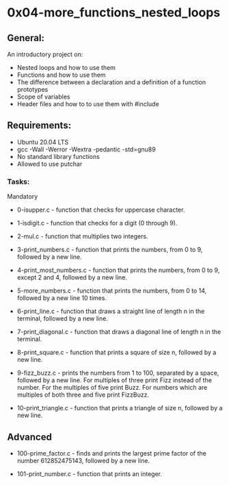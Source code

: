 # 0x04-more_functions_nested_loops

## General:

An introductory project on:

- Nested loops and how to use them
- Functions and how to use them
- The difference between a declaration and a definition of a function prototypes
- Scope of variables
- Header files and how to to use them with #include

## Requirements:

- Ubuntu 20.04 LTS
- gcc -Wall -Werror -Wextra -pedantic -std=gnu89
- No standard library functions
- Allowed to use putchar

### Tasks:
Mandatory
- 0-isupper.c - function that checks for uppercase character.

- 1-isdigit.c - function that checks for a digit (0 through 9).

- 2-mul.c - function that multiplies two integers.

- 3-print_numbers.c - function that prints the numbers, from 0 to 9, followed by a new line.

- 4-print_most_numbers.c - function that prints the numbers, from 0 to 9, except 2 and 4, followed by a new line.

- 5-more_numbers.c - function that prints the numbers, from 0 to 14, followed by a new line 10 times.

- 6-print_line.c - function that draws a straight line of length n in the terminal, followed by a new line.

- 7-print_diagonal.c - function that draws a diagonal line of length n in the terminal.

- 8-print_square.c - function that prints a square of size n, followed by a new line.

- 9-fizz_buzz.c - prints the numbers from 1 to 100, separated by a space, followed by a new line. For multiples of three print Fizz instead of the number. For the multiples of five print Buzz. For numbers which are multiples of both three and five print FizzBuzz.

- 10-print_triangle.c - function that prints a triangle of size n, followed by a new line.

## Advanced

- 100-prime_factor.c - finds and prints the largest prime factor of the number 612852475143, followed by a new line.

- 101-print_number.c - function that prints an integer.
